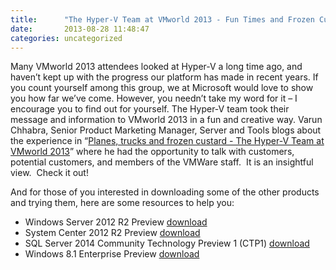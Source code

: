 ```yaml
---
title:      "The Hyper-V Team at VMworld 2013 - Fun Times and Frozen Custard"
date:       2013-08-28 11:48:47
categories: uncategorized
---
```

Many VMworld 2013 attendees looked at Hyper-V a long time ago, and haven’t kept up with the progress our platform has made in recent years. If you count yourself among this group, we at Microsoft would love to show you how far we’ve come. However, you needn’t take my word for it – I encourage you to find out for yourself. The Hyper-V team took their message and information to VMworld 2013 in a fun and creative way. Varun Chhabra, Senior Product Marketing Manager, Server and Tools blogs about the experience in “[Planes, trucks and frozen custard - The Hyper-V Team at VMworld 2013](http://blogs.technet.com/b/windowsserver/archive/2013/08/28/planes-trucks-and-frozen-custard-the-hyper-v-team-at-vmworld-2013.aspx)” where he had the opportunity to talk with customers, potential customers, and members of the VMWare staff.  It is an insightful view.  Check it out! 

And for those of you interested in downloading some of the other products and trying them, here are some resources to help you:

  * Windows Server 2012 R2 Preview [download](http://technet.microsoft.com/en-us/evalcenter/dn205286.aspx)
  * System Center 2012 R2 Preview [download](http://technet.microsoft.com/en-us/evalcenter/dn205295)
  * SQL Server 2014 Community Technology Preview 1 (CTP1) [download](http://technet.microsoft.com/en-us/evalcenter/dn205290.aspx)
  * Windows 8.1 Enterprise Preview [download](http://technet.microsoft.com/windows/hh771457.aspx?ocid=wc-blog-wfyb)


